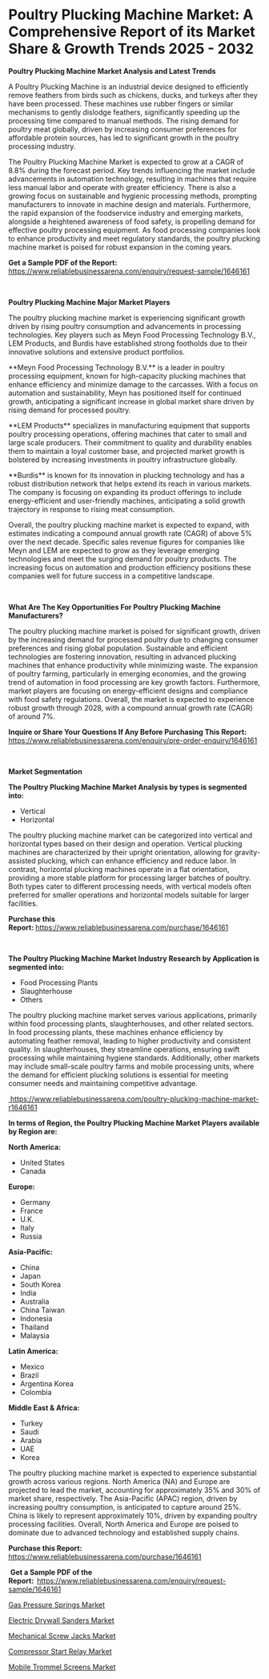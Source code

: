 <p><h1>Poultry Plucking Machine Market: A Comprehensive Report of its Market Share & Growth Trends 2025 - 2032</h1></p><p><strong>Poultry Plucking Machine Market Analysis and Latest Trends</strong></p>
<p><p>A Poultry Plucking Machine is an industrial device designed to efficiently remove feathers from birds such as chickens, ducks, and turkeys after they have been processed. These machines use rubber fingers or similar mechanisms to gently dislodge feathers, significantly speeding up the processing time compared to manual methods. The rising demand for poultry meat globally, driven by increasing consumer preferences for affordable protein sources, has led to significant growth in the poultry processing industry.</p><p>The Poultry Plucking Machine Market is expected to grow at a CAGR of 8.8% during the forecast period. Key trends influencing the market include advancements in automation technology, resulting in machines that require less manual labor and operate with greater efficiency. There is also a growing focus on sustainable and hygienic processing methods, prompting manufacturers to innovate in machine design and materials. Furthermore, the rapid expansion of the foodservice industry and emerging markets, alongside a heightened awareness of food safety, is propelling demand for effective poultry processing equipment. As food processing companies look to enhance productivity and meet regulatory standards, the poultry plucking machine market is poised for robust expansion in the coming years.</p></p>
<p><strong>Get a Sample PDF of the Report:&nbsp;</strong> <a href="https://www.reliablebusinessarena.com/enquiry/request-sample/1646161?utm_campaign=1892&utm_medium=2&utm_source=Github&utm_content=ia&utm_term=11042025&utm_id=poultry-plucking-machine">https://www.reliablebusinessarena.com/enquiry/request-sample/1646161</a></p>
<p>&nbsp;</p>
<p><strong>Poultry Plucking Machine Major Market Players</strong></p>
<p><p>The poultry plucking machine market is experiencing significant growth driven by rising poultry consumption and advancements in processing technologies. Key players such as Meyn Food Processing Technology B.V., LEM Products, and Burdis have established strong footholds due to their innovative solutions and extensive product portfolios.</p><p>**Meyn Food Processing Technology B.V.** is a leader in poultry processing equipment, known for high-capacity plucking machines that enhance efficiency and minimize damage to the carcasses. With a focus on automation and sustainability, Meyn has positioned itself for continued growth, anticipating a significant increase in global market share driven by rising demand for processed poultry.</p><p>**LEM Products** specializes in manufacturing equipment that supports poultry processing operations, offering machines that cater to small and large scale producers. Their commitment to quality and durability enables them to maintain a loyal customer base, and projected market growth is bolstered by increasing investments in poultry infrastructure globally.</p><p>**Burdis** is known for its innovation in plucking technology and has a robust distribution network that helps extend its reach in various markets. The company is focusing on expanding its product offerings to include energy-efficient and user-friendly machines, anticipating a solid growth trajectory in response to rising meat consumption.</p><p>Overall, the poultry plucking machine market is expected to expand, with estimates indicating a compound annual growth rate (CAGR) of above 5% over the next decade. Specific sales revenue figures for companies like Meyn and LEM are expected to grow as they leverage emerging technologies and meet the surging demand for poultry products. The increasing focus on automation and production efficiency positions these companies well for future success in a competitive landscape.</p></p>
<p>&nbsp;</p>
<p><strong>What Are The Key Opportunities For Poultry Plucking Machine Manufacturers?</strong></p>
<p><p>The poultry plucking machine market is poised for significant growth, driven by the increasing demand for processed poultry due to changing consumer preferences and rising global population. Sustainable and efficient technologies are fostering innovation, resulting in advanced plucking machines that enhance productivity while minimizing waste. The expansion of poultry farming, particularly in emerging economies, and the growing trend of automation in food processing are key growth factors. Furthermore, market players are focusing on energy-efficient designs and compliance with food safety regulations. Overall, the market is expected to experience robust growth through 2028, with a compound annual growth rate (CAGR) of around 7%.</p></p>
<p><strong>Inquire or Share Your Questions If Any Before Purchasing This Report:</strong> <a href="https://www.reliablebusinessarena.com/enquiry/pre-order-enquiry/1646161?utm_campaign=1892&utm_medium=2&utm_source=Github&utm_content=ia&utm_term=11042025&utm_id=poultry-plucking-machine">https://www.reliablebusinessarena.com/enquiry/pre-order-enquiry/1646161</a></p>
<p>&nbsp;</p>
<p><strong>Market Segmentation</strong></p>
<p><strong>The Poultry Plucking Machine Market Analysis by types is segmented into:</strong></p>
<p><ul><li>Vertical</li><li>Horizontal</li></ul></p>
<p><p>The poultry plucking machine market can be categorized into vertical and horizontal types based on their design and operation. Vertical plucking machines are characterized by their upright orientation, allowing for gravity-assisted plucking, which can enhance efficiency and reduce labor. In contrast, horizontal plucking machines operate in a flat orientation, providing a more stable platform for processing larger batches of poultry. Both types cater to different processing needs, with vertical models often preferred for smaller operations and horizontal models suitable for larger facilities.</p></p>
<p><strong>Purchase this Report:&nbsp;</strong><a href="https://www.reliablebusinessarena.com/purchase/1646161?utm_campaign=1892&utm_medium=2&utm_source=Github&utm_content=ia&utm_term=11042025&utm_id=poultry-plucking-machine">https://www.reliablebusinessarena.com/purchase/1646161</a></p>
<p>&nbsp;</p>
<p><strong>The Poultry Plucking Machine Market Industry Research by Application is segmented into:</strong></p>
<p><ul><li>Food Processing Plants</li><li>Slaughterhouse</li><li>Others</li></ul></p>
<p><p>The poultry plucking machine market serves various applications, primarily within food processing plants, slaughterhouses, and other related sectors. In food processing plants, these machines enhance efficiency by automating feather removal, leading to higher productivity and consistent quality. In slaughterhouses, they streamline operations, ensuring swift processing while maintaining hygiene standards. Additionally, other markets may include small-scale poultry farms and mobile processing units, where the demand for efficient plucking solutions is essential for meeting consumer needs and maintaining competitive advantage.</p></p>
<p><a href="https://www.reliablebusinessarena.com/poultry-plucking-machine-market-r1646161?utm_campaign=1892&utm_medium=2&utm_source=Github&utm_content=ia&utm_term=11042025&utm_id=poultry-plucking-machine">&nbsp;https://www.reliablebusinessarena.com/poultry-plucking-machine-market-r1646161</a></p>
<p><strong>In terms of Region, the Poultry Plucking Machine Market Players available by Region are:</strong></p>
<p>
    <p> <strong> North America: </strong>
        <ul>
            <li>United States</li>
            <li>Canada</li>
        </ul>
        </p> 
    <p> <strong> Europe: </strong>
        <ul>
            <li>Germany</li>
            <li>France</li>
            <li>U.K.</li>
            <li>Italy</li>
            <li>Russia</li>
        </ul>
        </p> 
    <p> <strong> Asia-Pacific: </strong>
        <ul>
            <li>China</li>
            <li>Japan</li>
            <li>South Korea</li>
            <li>India</li>
            <li>Australia</li>
            <li>China Taiwan</li>
            <li>Indonesia</li>
            <li>Thailand</li>
            <li>Malaysia</li>
        </ul>
        </p> 
    <p> <strong> Latin America: </strong>
        <ul>
            <li>Mexico</li>
            <li>Brazil</li>
            <li>Argentina Korea</li>
            <li>Colombia</li>
        </ul>
        </p> 
    <p> <strong> Middle East & Africa: </strong>
        <ul>
            <li>Turkey</li>
            <li>Saudi</li>
            <li>Arabia</li>
            <li>UAE</li>
            <li>Korea</li>
        </ul>
    </p>
    </p>
<p><p>The poultry plucking machine market is expected to experience substantial growth across various regions. North America (NA) and Europe are projected to lead the market, accounting for approximately 35% and 30% of market share, respectively. The Asia-Pacific (APAC) region, driven by increasing poultry consumption, is anticipated to capture around 25%. China is likely to represent approximately 10%, driven by expanding poultry processing facilities. Overall, North America and Europe are poised to dominate due to advanced technology and established supply chains.</p></p>
<p><strong>Purchase this Report: </strong><a href="https://www.reliablebusinessarena.com/purchase/1646161?utm_campaign=1892&utm_medium=2&utm_source=Github&utm_content=ia&utm_term=11042025&utm_id=poultry-plucking-machine">https://www.reliablebusinessarena.com/purchase/1646161</a></p>
<p>&nbsp;<strong>Get a Sample PDF of the Report:&nbsp;&nbsp;</strong><a href="https://www.reliablebusinessarena.com/enquiry/request-sample/1646161?utm_campaign=1892&utm_medium=2&utm_source=Github&utm_content=ia&utm_term=11042025&utm_id=poultry-plucking-machine">https://www.reliablebusinessarena.com/enquiry/request-sample/1646161</a></p>
<p><strong></strong></p>
<p><p><a href="https://github.com/gdfhhhj/Market-Research-Report-List-7/blob/main/gas-pressure-springs-market.md?utm_campaign=1892&utm_medium=2&utm_source=Github&utm_content=ia&utm_term=11042025&utm_id=poultry-plucking-machine">Gas Pressure Springs Market</a></p><p><a href="https://github.com/julyju69/Market-Research-Report-List-6/blob/main/electric-drywall-sanders-market.md?utm_campaign=1892&utm_medium=2&utm_source=Github&utm_content=ia&utm_term=11042025&utm_id=poultry-plucking-machine">Electric Drywall Sanders Market</a></p><p><a href="https://github.com/DixieGrimes/Market-Research-Report-List-2/blob/main/mechanical-screw-jacks-market.md?utm_campaign=1892&utm_medium=2&utm_source=Github&utm_content=ia&utm_term=11042025&utm_id=poultry-plucking-machine">Mechanical Screw Jacks Market</a></p><p><a href="https://github.com/nathandecarvalho/Market-Research-Report-List-6/blob/main/compressor-start-relay-market.md?utm_campaign=1892&utm_medium=2&utm_source=Github&utm_content=ia&utm_term=11042025&utm_id=poultry-plucking-machine">Compressor Start Relay Market</a></p><p><a href="https://github.com/abbislposival/Market-Research-Report-List-2/blob/main/mobile-trommel-screens-market.md?utm_campaign=1892&utm_medium=2&utm_source=Github&utm_content=ia&utm_term=11042025&utm_id=poultry-plucking-machine">Mobile Trommel Screens Market</a></p></p>